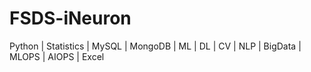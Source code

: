 # FSDS-iNeuron
Python | Statistics | MySQL | MongoDB | ML | DL | CV | NLP | BigData | MLOPS | AIOPS | Excel
